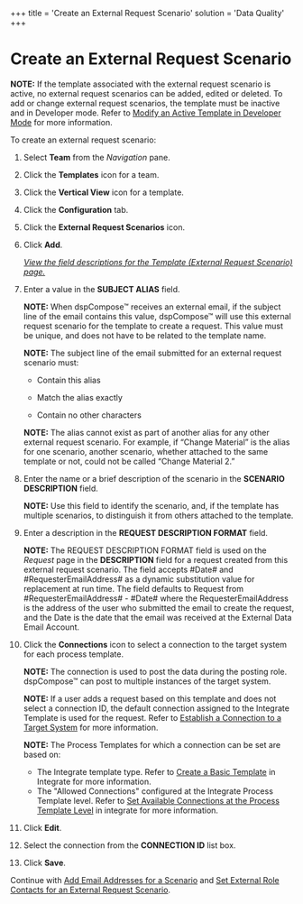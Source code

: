 +++
title = 'Create an External Request Scenario'
solution = 'Data Quality'
+++

# Create an External Request Scenario

<span style="font-weight: bold;">NOTE:</span> If the template associated
with the external request scenario is active, no external request
scenarios can be added, edited or deleted. To add or change external
request scenarios, the template must be inactive and in Developer mode.
Refer to [Modify an Active Template in Developer
Mode](Modify_an_Active_Template_in_Developer_Mode) for more
information.

To create an external request scenario:

1.  Select **Team** from the *Navigation* pane.

2.  Click the **Templates** icon for a team.

3.  Click the **Vertical View** icon for a template.

4.  Click the **Configuration** tab.

5.  Click the **External Request Scenarios** icon.

6.  Click **Add**.
    
    *[View the field descriptions for the Template (External Request
    Scenario)
    page.](../Page_Desc/Template_External_Request_Scenario)*

7.  Enter a value in the **SUBJECT ALIAS** field.
    
    **NOTE:** When dspCompose™ receives an external email, if the
    subject line of the email contains this value, dspCompose™ will use
    this external request scenario for the template to create a request.
    This value must be unique, and does not have to be related to the
    template name.
    
    **NOTE:** The subject line of the email submitted for an external
    request scenario must:
    
      - Contain this alias
    
      - Match the alias exactly
    
      - Contain no other characters
    
    **NOTE:** The alias cannot exist as part of another alias for any
    other external request scenario. For example, if “Change Material”
    is the alias for one scenario, another scenario, whether attached to
    the same template or not, could not be called “Change Material 2.”

8.  Enter the name or a brief description of the scenario in the
    **SCENARIO DESCRIPTION** field.
    
    **NOTE:** Use this field to identify the scenario, and, if the
    template has multiple scenarios, to distinguish it from others
    attached to the template.

9.  Enter a description in the **REQUEST DESCRIPTION FORMAT** field.
    
    **NOTE:** The REQUEST DESCRIPTION FORMAT field is used on the
    *Request* page in the **DESCRIPTION** field for a request created
    from this external request scenario. The field accepts \#Date\# and
    \#RequesterEmailAddress\# as a dynamic substitution value for
    replacement at run time. The field defaults to Request from
    \#RequesterEmailAddress\# - \#Date\# where the RequesterEmailAddress
    is the address of the user who submitted the email to create the
    request, and the Date is the date that the email was received at the
    External Data Email Account.

10. Click the **Connections** icon to select a connection to the target
    system for each process template.
    
    **NOTE:** The connection is used to post the data during the posting
    role. dspCompose™ can post to multiple instances of the target
    system.
    
    **NOTE:** If a user adds a request based on this template and does
    not select a connection ID, the default connection assigned to the
    Integrate Template is used for the request. Refer to [Establish a
    Connection to a Target
    System](../../../Platform/Common/Use_Cases/Establish_a_Connection_to_a_target_system_Overview)
    for more information.
    
    **NOTE:** The Process Templates for which a connection can be set
    are based on:
    
      - The Integrate template type. Refer to [Create a Basic
        Template](../../../Platform/Integrate/Use_Cases/Create_a_Basic_Template)
        in Integrate for more information.
      - The "Allowed Connections" configured at the Integrate Process
        Template level. Refer to [Set Available Connections at the
        Process Template
        Level](../../../Platform/Integrate/Use_Cases/Set_Connections_at_the_Process_Template_Level)
        in integrate for more information.

11. Click **Edit**.

12. Select the connection from the **CONNECTION ID** list box.

13. Click **Save**.

Continue with [Add Email Addresses for a
Scenario](Add_Email_Addresses_for_a_Scenario) and [Set External Role
Contacts for an External Request
Scenario](Set_External_Role_Contacts).
